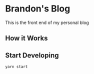 # Brandon's Blog

This is the front end of my personal blog 

## How it Works


## Start Developing
`yarn start`